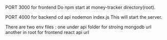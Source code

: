 PORT 3000 for frontend 
Do npm start at money-tracker directory(root).


PORT 4000 for backend
cd api
nodemon index.js
This will start the server. 


There are two env files :
one under api folder for stroing mongodb url
another in root for frontend react api url 
